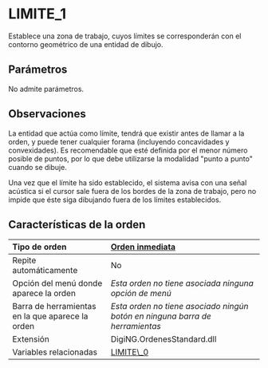 # LIMITE\_1

Establece una zona de trabajo, cuyos límites se corresponderán con el contorno geométrico de una entidad de dibujo.

## Parámetros

No admite parámetros.

## Observaciones

La entidad que actúa como límite, tendrá que existir antes de llamar a la orden, y puede tener cualquier forama \(incluyendo concavidades y convexidades\). Es recomendable que esté definida por el menor número posible de puntos, por lo que debe utilizarse la modalidad "punto a punto" cuando se dibuje.

Una vez que el límite ha sido establecido, el sistema avisa con una señal acústica si el cursor sale fuera de los bordes de la zona de trabajo, pero no impide que éste siga dibujando fuera de los límites establecidos.

## Características de la orden

| Tipo de orden | [Orden inmediata](limite-1.md) |
| :--- | :--- |
| Repite automáticamente | No |
| Opción del menú donde aparece la orden | _Esta orden no tiene asociada ninguna opción de menú_ |
| Barra de herramientas en la que aparece la orden | _Esta orden no tiene asociado ningún botón en ninguna barra de herramientas_ |
| Extensión | DigiNG.OrdenesStandard.dll |
| Variables relacionadas | [LIMITE\\_0](/digi3d-net/referencia/ventana-de-dibujo/ordenes/l/limite-0.md) |

